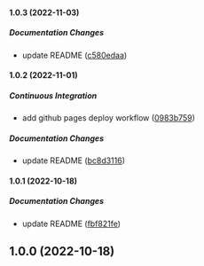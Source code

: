 #### 1.0.3 (2022-11-03)

##### Documentation Changes

*  update README ([c580edaa](https://github.com/misuken-now/react-sass-inlinesvg/commit/c580edaab1ea89aeecddb16c1ceb2bd99d402dcd))

#### 1.0.2 (2022-11-01)

##### Continuous Integration

*  add github pages deploy workflow ([0983b759](https://github.com/misuken-now/react-sass-inlinesvg/commit/0983b7590da735ed329f4f63bcbc35b0c67916b3))

##### Documentation Changes

*  update README ([bc8d3116](https://github.com/misuken-now/react-sass-inlinesvg/commit/bc8d3116fb47ff98d7f5a72d0162cbd4194b5b31))

#### 1.0.1 (2022-10-18)

##### Documentation Changes

*  update README ([fbf821fe](https://github.com/misuken-now/react-sass-inlinesvg/commit/fbf821fe3c2845bfdfac1a54d2a558a5f4f4e2e5))

## 1.0.0 (2022-10-18)

